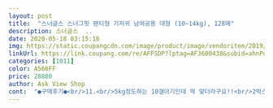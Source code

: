 ```yaml
---
layout: post 
title:  "스너글스 스너그핏 팬티형 기저귀 남여공용 대형 (10~14kg), 128매" 
description: 스너글스  ..
date: 2020-05-18 03:15:18 
img: https://static.coupangcdn.com/image/product/image/vendoritem/2019/07/01/4855579373/c379e526-032a-4186-a7c4-c78b01efdc46.jpg 
linkUrl: https://link.coupang.com/re/AFFSDP?lptag=AF3600438&subid=ahnPublicAsk&pageKey=231519739&itemId=734248606&vendorItemId=4855579373&traceid=V0-113-0568d112aeb4146c 
categories: [1011] 
color: A566FF 
price: 28880 
author: Ask View Shop 
cont:  "●구매후기●<br/>11.<br/>5kg정도하는 10갤아기인데 딱 맞더라구요!!<br/>2박스 다시 불렀어요<br/>.<br/> ★착용감.<br/> ★<br/>.<br/> ★촉감.<br/> ★<br/>.<br/> ★편의성.<br/> ★<br/>가격도 만족스럽고 후기평도 괜찮았는데<br/>겉으로 보거나 겹쳐서 맞춰보면 사이즈가 같아보여요^^;;<br/>결국엔 아쉬워서 돌아오게 되는 마성의 기저귀.<br/><br/>계속 같이 사용하고 있어요.<br/><br/>고민을 많이 했어요ㅜ<br/>고민이 된다면 우선 사용해보세요ㅎㅎ<br/>그냥 아예 장바구니에 담아놓고<br/>그래서 밤용은 패스하셔야해요!!<br/>그래서 저렴히 팬티기저귀 특대형(1318kg)을 구매해서 써보려고 매수당 가격도 비교해보고 후기도 읽어보고 이기저귀를<br/>그래서 특대형 2봉지만 사용하다가 대형(1014kg)으로<br/>그리고 기저귀에 붙어 있는 테이프는 무슨 용도 일까 싶었는데 기저귀를 말고 고정 시킬 수 있더라고요ㅎㅎ<br/>근데 괜한 고민이였어요ㅎㅎ<br/>기저귀 기능들은 있을 건 다 있더라고요ㅎㅎ<br/>기저귀가 더비싸지기전에<br/>기저귀가 벗겨지는 건 아니라 큰 상관은 없었으나,<br/>기저귀구매하시는데<br/>기저귀를 벗기기 힘들다는 후기글을 봤었는데 저는 괜찮았어요ㅎㅎ<br/>기저귀유목민으로 살아오다<br/>꼬마놈 기저귀 뗄 때 까지는 계속 재구매하게 될 것 같아요.<br/><br/>낮에는 밑위가 긴 밴드기저귀 두가지제품으로 쓰고<br/>낮잠자고 일어나서 기다가 소변도 샜더라구요ㅜㅜ<br/>너무 잘 새서 바꾸고싶은 찰라에 이 기저귀를 보게 됐어요ㅎ<br/>다른 기저귀 생겨서 쓰다가도<br/>다른 기저귀를 쓰고 있다가 가격은 비싼데<br/>다만 아기가 소변을 보고나서 축축한지 보행기에 태우거나<br/>대신 볼일을 보면 기저귀 밑이 축 저지는 감은 있어요ㅎ<br/>대형기저귀는 겉면 실들이 보이지않더라구요ㅎㅎ<br/>대형밴드 기저귀보다 가격도 저렴해서<br/>대형쓰자니 작을것같고<br/>뒷처리도 문제 없었어요ㅎㅎ<br/>디자인도 대형 더 예뻐요^^<br/>디자인은 대형과 특대형이 다르네요(사진첨부 참고하세요)<br/>떨어지면 바로 구매하는 제품입니다.<br/><br/>뜯을 때 보면 예쁘게 잘 뜯기기만 했던 건 아니였지만<br/>로켓배송 최고입니다!!♡<br/>로켓배송답게 담날바로 왔네요^^<br/>물론 너무 빵빵하면 조금 새는 건 어쩔 수 없지만요ㅎ<br/>바꿀 생각 1도 없어요ㅎㅎㅎ<br/>밤에는 흡수력이좋고 오래착용가능한 밴드기저귀로 쓰고있었어요<br/>배송은 제주지역임에도<br/>벅지굵은편인데 자국없었구요<br/>보여서 역시 싼가격하는구나 싶었었는데ㅜㅜ(사진첨부 참고하세요)<br/>보통은 그러기 전에 갈아주니까 상관없었어요ㅎ<br/>샘플받은 팬티기저귀써봤더니 조금크면 세거나, 딱 맞게함 작길래 지금까지 밴드형썼거든요<br/>생각보다 부드러웠어요ㅎㅎ<br/>소변도 묽은 변도 안새고 애들이 불편함 느끼지 않아서 좋았어요!!<br/>솔직하게씁니다 참고해주세요ㅎㅎㅎ<br/>수시로 갈아주실 생각으로 저렴한 기저귀 써보세요<br/>안좋다는 몇몇 후기글을 보고 저희 애들한테 안맞고 만족스럽지 못할까봐서요ㅎㅎ<br/>앉히면 딸국질 몇번 하더라구요ㅠ<br/>옆에 찢는부분은 세게 찢어야하구요<br/>옷 핏은 좀... <br/><br/>요즘은 기저귀갈때마다 가만히 누워있지도않고<br/>우선 새지 않는 걸 보고 감격했어요!!!!ㅜㅜ<br/>이거랑 스너글스 세컨스킨 밴드형 기저귀랑<br/>이번에 출산하는 친구들한테도<br/>저는 이 기저귀로 정착합니다!!ㅎㅎㅎ<br/>저렴한 맛에 시험삼아 여유있게 특대형기저귀 2박스불러봤어요<br/>저희 애들 기저귀 발진도 없이 잘 쓰고 있고, 이정도면 충분합니다ㅎㅎ<br/>저희아기는 옆으로 새우잠자는편이라<br/>저희아들 만10갤, 11키로 넘는 튼실한 남아예요.<br/>.<br/><br/>적극 추천했어욤.<br/><br/>절대 다른기저귀에 뒤쳐지지 않아요!!!<br/>정확하게 판단하기 어렵네요ㅜ<br/>조금이나마 도움드리고자 실사용후기<br/>주문해서 썼었어요<br/>진짜 넘넘 만족하고 있어요!!<br/>쫙 올려두지않았더니 한번샜어요ㅠ<br/>최소12시간격으로 갈아줬었는데 기저귀겉면에 실들이<br/>큰 불편함은 못느꼈어요ㅎ<br/>특대형 기저귀 써보니<br/>특대형 기저귀를 오래입히지않고<br/>특대형사이즈는 꽉 쪼이는 맛도 없고 아래가 길어요ㅜㅜ<br/>특대형은 사이즈가 좀큰데 위로쭉올리지않으면 궁디 골이보이고<br/>팬티기저귀는 실제무게와 다르게 체형맞추기도 어렵고ㅜㅜ<br/>한달을 써보고 만족해서 후기 올려요!!!ㅎㅎ<br/>허리밴딩 옆에 선 따라서 막 뜯어버리니까 잘 뜯기더라고요ㅎㅎ<br/>허리밴딩이 쭉쭉 잘 늘어나서 활동성 좋은 19개월 아이한테 좋았어요ㅎㅎ<br/>후기나 사진은 참고하시구요^^<br/>휙휙도는통에 밴드형 기저귀가는게 너무 힘들어졌어요ㅜㅜ<br/>흡수력과 통풍은 제가 직접 사용해본것이 아니라서<br/>" 
---
```

